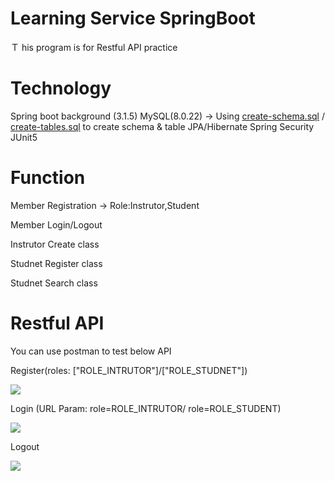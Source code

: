 # Learning Service SpringBoot

Ｔ his program is for Restful API practice

# Technology

Spring boot background (3.1.5)
MySQL(8.0.22) -> Using [create-schema.sql](https://github.com/darbyluv2code/java-programming-introduction-for-beginners) / [create-tables.sql](https://github.com/darbyluv2code/java-programming-introduction-for-beginners) to create schema & table
JPA/Hibernate
Spring Security
JUnit5

# Function

Member Registration -> Role:Instrutor,Student

Member Login/Logout

Instrutor Create class

Studnet Register class

Studnet Search class

# Restful API

You can use postman to test below API

Register(roles: ["ROLE_INTRUTOR"]/["ROLE_STUDNET"])

[<img src="images/spring-boot-unit-testing-thumbnail.png">](http://www.luv2code.com/spring-boot-unit-testing-github)

Login (URL Param: role=ROLE_INTRUTOR/ role=ROLE_STUDENT)

[<img src="images/spring-boot-unit-testing-thumbnail.png">](http://www.luv2code.com/spring-boot-unit-testing-github)

Logout

[<img src="images/spring-boot-unit-testing-thumbnail.png">](http://www.luv2code.com/spring-boot-unit-testing-github)
